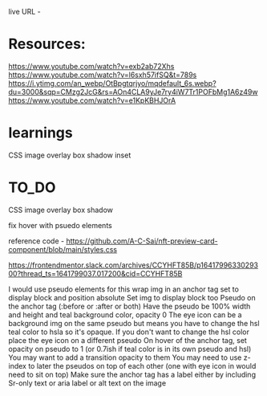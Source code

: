 live URL - 

# Resources:
https://www.youtube.com/watch?v=exb2ab72Xhs
https://www.youtube.com/watch?v=l6sxh57ifSQ&t=789s
https://i.ytimg.com/an_webp/OtBpgtqrjyo/mqdefault_6s.webp?du=3000&sqp=CMzg2JcG&rs=AOn4CLA9yJe7ry4iW7Tr1POFbMg1A6z49w
https://www.youtube.com/watch?v=e1KpKBHJOrA


# learnings
CSS image overlay
box shadow
inset

# TO_DO
CSS image overlay
box shadow

fix hover with psuedo elements 

reference code - https://github.com/A-C-Sai/nft-preview-card-component/blob/main/styles.css


https://frontendmentor.slack.com/archives/CCYHFT85B/p1641799633029300?thread_ts=1641799037.017200&cid=CCYHFT85B

I would use pseudo elements for this
wrap img in an anchor tag set to display block and position absolute
Set img to display block too
Pseudo on the anchor tag (:before or :after or both)
Have the pseudo be 100% width and height and teal background color, opacity 0
The eye icon can be a background img on the same pseudo but means you have to change the hsl teal color to hsla so it's opaque. If you don't want to change the hsl color place the eye icon on a different pseudo
On hover of the anchor tag, set opacity on pseudo to 1 (or 0.7ish if teal color is in its own pseudo and hsl)
You may want to add a transition opacity to them
You may need to use z-index to later the pseudos on top of each other (one with eye icon in would need to sit on top)
Make sure the anchor tag has a label either by including Sr-only text or aria label or alt text on the image
